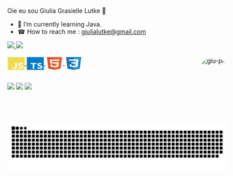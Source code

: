 Oie eu  sou  Giulia Grasielle Lutke 👋

- 🌱 I’m currently learning Java.
- ☎  How to reach me : giulialutke@gmail.com

<div>
  <a href="https://github.com/Giulialutke">
  <img height="180em" src="https://github-readme-stats.vercel.app/api?username=giulialutke&show_icons=true&theme=dracula&include_all_commits=true&count_private=true"/>
  <img height="180em" src="https://github-readme-stats.vercel.app/api/top-langs/?username=giulialutke&layout=compact&langs_count=7&theme=dracula"/>
</div>
<div style="display: inline_block"><br>
  <img align="center" alt="giu-Js" height="30" width="40" src="https://raw.githubusercontent.com/devicons/devicon/master/icons/javascript/javascript-plain.svg">
  <img align="center" alt="giu-Ts" height="30" width="40" src="https://raw.githubusercontent.com/devicons/devicon/master/icons/typescript/typescript-plain.svg">
    <img align="center" alt="giu-HTML" height="30" width="40" src="https://raw.githubusercontent.com/devicons/devicon/master/icons/html5/html5-original.svg">
  <img align="center" alt="giu-CSS" height="30" width="40" src="https://raw.githubusercontent.com/devicons/devicon/master/icons/css3/css3-original.svg">
   <img align="right" alt="giu-pic" height="150" style="border-radius:50px;" src="https://c.tenor.com/BtQ8M7Rxi4cAAAAC/adventure-time-princess-bubblegum.gif">
</div>
   
  ##
  <div>
  <a href="https://instagram.com/giulialutke" target="_blank"><img src="https://img.shields.io/badge/-Instagram-%23E4405F?style=for-the-badge&logo=instagram&logoColor=white" target="_blank"></a>
  <a href = "mailto:contatogiulialutke@gmail.com"><img src="https://img.shields.io/badge/-Gmail-%23333?style=for-the-badge&logo=gmail&logoColor=white" target="_blank"></a>
  <a href="https://www.linkedin.com/in/rafaella-ballerini-45875016a" target="_blank"><img src="https://img.shields.io/badge/-LinkedIn-%230077B5?style=for-the-badge&logo=linkedin&logoColor=white" target="_blank"></a> 
    
 
  ![Snake animation](https://github.com/Giulialutke/Giulialutke/blob/output/github-contribution-grid-snake.svg)
 
</div>
